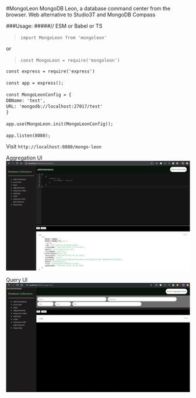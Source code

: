 #MongoLeon 
MongoDB Leon, a database command center from the browser. Web alternative to Studio3T and MongoDB Compass

###Usage:
#####// ESM or Babel or TS
>`import MongoLeon from 'mongoleon'`


or

>`const MongoLeon = require('mongoleon')`
```
const express = require('express')

const app = express();

const MongoLeonConfig = {
DBName: 'test',
URL: 'mongodb://localhost:27017/test'
}

app.use(MongoLeon.init(MongoLeonConfig));

app.listen(8080);

```

Visit `http://localhost:8080/mongo-leon` 

Aggregation UI
 ![MongoLeon Aggregation](example/assets/result.png)
 
Query UI
 ![MongoLeon Aggregation](example/assets/query.png)

